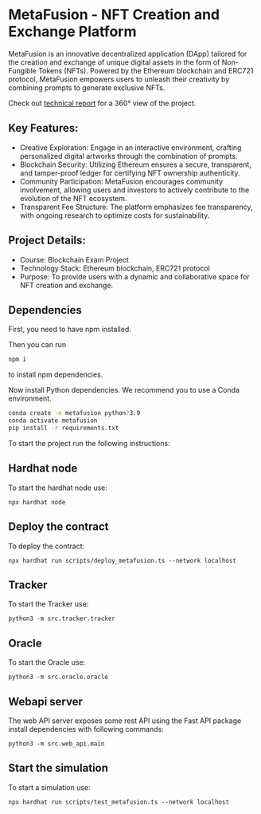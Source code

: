 # MetaFusion - NFT Creation and Exchange Platform

MetaFusion is an innovative decentralized application (DApp) tailored for the creation and exchange of unique digital assets in the form of Non-Fungible Tokens (NFTs). Powered by the Ethereum blockchain and ERC721 protocol, MetaFusion empowers users to unleash their creativity by combining prompts to generate exclusive NFTs.

Check out [technical report](https://github.com/Andreus00/MetaFusion/blob/main/MetaFusion.pdf) for a 360° view of the project.

## Key Features:

- Creative Exploration: Engage in an interactive environment, crafting personalized digital artworks through the combination of prompts.
- Blockchain Security: Utilizing Ethereum ensures a secure, transparent, and tamper-proof ledger for certifying NFT ownership authenticity.
- Community Participation: MetaFusion encourages community involvement, allowing users and investors to actively contribute to the evolution of the NFT ecosystem.
- Transparent Fee Structure: The platform emphasizes fee transparency, with ongoing research to optimize costs for sustainability.

## Project Details:
- Course: Blockchain Exam Project
- Technology Stack: Ethereum blockchain, ERC721 protocol
- Purpose: To provide users with a dynamic and collaborative space for NFT creation and exchange.


## Dependencies
First, you need to have npm installed.

Then you can run
```bash
npm i
```
to install npm dependencies.</br>

Now install Python dependencies. We recommend you to use a Conda environment.
```bash
conda create -n metafusion python?3.9
conda activate metafusion
pip install -r requirements.txt
```

To start the project run the following instructions:

## Hardhat node
To start the hardhat node use:
```shell
npx hardhat node
```

## Deploy the contract
To deploy the contract:
```shell
npx hardhat run scripts/deploy_metafusion.ts --network localhost
```

## Tracker
To start the Tracker use:
```shell
python3 -m src.tracker.tracker
```

## Oracle
To start the Oracle use:
```shell
python3 -m src.oracle.oracle
```


## Webapi server
The web API server exposes some rest API using the Fast API package
install dependencies with following commands:
```shell
python3 -m src.web_api.main
```

## Start the simulation
To start a simulation use:
```shell
npx hardhat run scripts/test_metafusion.ts --network localhost
```
